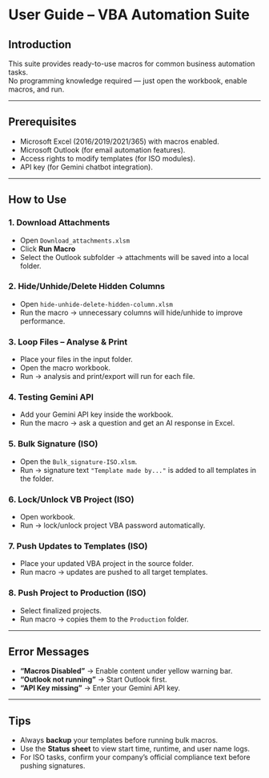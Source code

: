 # User Guide – VBA Automation Suite

## Introduction
This suite provides ready-to-use macros for common business automation tasks.  
No programming knowledge required — just open the workbook, enable macros, and run.

---

## Prerequisites

- Microsoft Excel (2016/2019/2021/365) with macros enabled.
- Microsoft Outlook (for email automation features).
- Access rights to modify templates (for ISO modules).
- API key (for Gemini chatbot integration).

---

## How to Use

### 1. Download Attachments
- Open `Download_attachments.xlsm`
- Click **Run Macro**
- Select the Outlook subfolder → attachments will be saved into a local folder.

### 2. Hide/Unhide/Delete Hidden Columns
- Open `hide-unhide-delete-hidden-column.xlsm`
- Run the macro → unnecessary columns will hide/unhide to improve performance.

### 3. Loop Files – Analyse & Print
- Place your files in the input folder.
- Open the macro workbook.
- Run → analysis and print/export will run for each file.

### 4. Testing Gemini API
- Add your Gemini API key inside the workbook.
- Run the macro → ask a question and get an AI response in Excel.

### 5. Bulk Signature (ISO)
- Open the `Bulk_signature-ISO.xlsm`.
- Run → signature text `"Template made by..."` is added to all templates in the folder.

### 6. Lock/Unlock VB Project (ISO)
- Open workbook.
- Run → lock/unlock project VBA password automatically.

### 7. Push Updates to Templates (ISO)
- Place your updated VBA project in the source folder.
- Run macro → updates are pushed to all target templates.

### 8. Push Project to Production (ISO)
- Select finalized projects.
- Run macro → copies them to the `Production` folder.

---

## Error Messages

- **“Macros Disabled”** → Enable content under yellow warning bar.
- **“Outlook not running”** → Start Outlook first.
- **“API Key missing”** → Enter your Gemini API key.

---

## Tips

- Always **backup** your templates before running bulk macros.
- Use the **Status sheet** to view start time, runtime, and user name logs.
- For ISO tasks, confirm your company’s official compliance text before pushing signatures.

